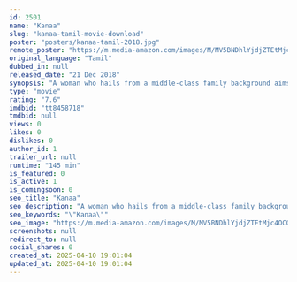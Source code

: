 ```yaml
---
id: 2501
name: "Kanaa"
slug: "kanaa-tamil-movie-download"
poster: "posters/kanaa-tamil-2018.jpg"
remote_poster: "https://m.media-amazon.com/images/M/MV5BNDhlYjdjZTEtMjc4OC00ZTdiLThjYjMtNTA0ZTM4MDQ1N2IyXkEyXkFqcGc@._V1_SX300.jpg"
original_language: "Tamil"
dubbed_in: null
released_date: "21 Dec 2018"
synopsis: "A woman who hails from a middle-class family background aims to excel in the competitive world of cricket with the help of her supportive father."
type: "movie"
rating: "7.6"
imdbid: "tt8458718"
tmdbid: null
views: 0
likes: 0
dislikes: 0
author_id: 1
trailer_url: null
runtime: "145 min"
is_featured: 0
is_active: 1
is_comingsoon: 0
seo_title: "Kanaa"
seo_description: "A woman who hails from a middle-class family background aims to excel in the competitive world of cricket with the help of her supportive father."
seo_keywords: "\"Kanaa\""
seo_image: "https://m.media-amazon.com/images/M/MV5BNDhlYjdjZTEtMjc4OC00ZTdiLThjYjMtNTA0ZTM4MDQ1N2IyXkEyXkFqcGc@._V1_SX300.jpg"
screenshots: null
redirect_to: null
social_shares: 0
created_at: 2025-04-10 19:01:04
updated_at: 2025-04-10 19:01:04
---
```



